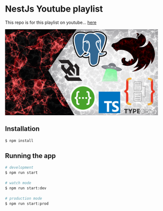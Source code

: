 # NestJs Youtube playlist

This repo is for this playlist on youtube... [here](https://www.youtube.com/watch?v=J9I1aDoWeNo&list=PLM0LBHjz37LVfT_McvhvKtRoVBk6riWEj)

<img src="Nest_js.png" />

## Installation

```bash
$ npm install
```

## Running the app

```bash
# development
$ npm run start

# watch mode
$ npm run start:dev

# production mode
$ npm run start:prod
```
